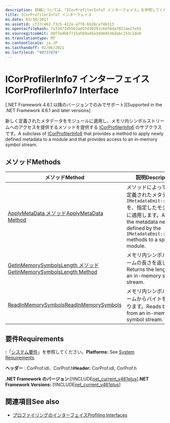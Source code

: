 ```yaml
---
description: 詳細については、「ICorProfilerInfo7 インターフェイス」を参照してください。
title: ICorProfilerInfo7 インターフェイス
ms.date: 03/30/2017
ms.assetid: cf37c462-73c5-412a-a7f8-bb26ca746313
ms.openlocfilehash: 7a33472d5562ad57d38291c64f8da7021ae2fe91
ms.sourcegitcommit: ddf7edb67715a5b9a45e3dd44536dabc153c1de0
ms.translationtype: MT
ms.contentlocale: ja-JP
ms.lasthandoff: 02/06/2021
ms.locfileid: "99737078"
---
```

# <a name="icorprofilerinfo7-interface"></a><span data-ttu-id="3a017-103">ICorProfilerInfo7 インターフェイス</span><span class="sxs-lookup"><span data-stu-id="3a017-103">ICorProfilerInfo7 Interface</span></span>

<span data-ttu-id="3a017-104">[.NET Framework 4.6.1 以降のバージョンでのみでサポート]</span><span class="sxs-lookup"><span data-stu-id="3a017-104">[Supported in the .NET Framework 4.6.1 and later versions]</span></span>  
  
 <span data-ttu-id="3a017-105">新しく定義されたメタデータをモジュールに適用し、メモリ内シンボルストリームへのアクセスを提供するメソッドを提供する [ICorProfilerInfo6](icorprofilerinfo6-interface.md) のサブクラスです。</span><span class="sxs-lookup"><span data-stu-id="3a017-105">A subclass of [ICorProfilerInfo6](icorprofilerinfo6-interface.md) that provides a method to apply newly defined metadata to a module and that provides access to an in-memory symbol stream.</span></span>  
  
## <a name="methods"></a><span data-ttu-id="3a017-106">メソッド</span><span class="sxs-lookup"><span data-stu-id="3a017-106">Methods</span></span>  
  
|<span data-ttu-id="3a017-107">メソッド</span><span class="sxs-lookup"><span data-stu-id="3a017-107">Method</span></span>|<span data-ttu-id="3a017-108">説明</span><span class="sxs-lookup"><span data-stu-id="3a017-108">Description</span></span>|  
|------------|-----------------|  
|[<span data-ttu-id="3a017-109">ApplyMetaData メソッド</span><span class="sxs-lookup"><span data-stu-id="3a017-109">ApplyMetaData Method</span></span>](icorprofilerinfo7-applymetadata-method.md)|<span data-ttu-id="3a017-110">メソッドによって新たに定義されたメタデータ `IMetadataEmit::Define*` を、指定したモジュールに適用します。</span><span class="sxs-lookup"><span data-stu-id="3a017-110">Applies the metadata newly defined by the `IMetadataEmit::Define*` methods to a specified module.</span></span>|  
|[<span data-ttu-id="3a017-111">GetInMemorySymbolsLength メソッド</span><span class="sxs-lookup"><span data-stu-id="3a017-111">GetInMemorySymbolsLength Method</span></span>](icorprofilerinfo7-getinmemorysymbolslength-method.md)|<span data-ttu-id="3a017-112">メモリ内シンボルストリームの長さを返します。</span><span class="sxs-lookup"><span data-stu-id="3a017-112">Returns the length of an in-memory symbol stream.</span></span>|  
|[<span data-ttu-id="3a017-113">ReadInMemorySymbols</span><span class="sxs-lookup"><span data-stu-id="3a017-113">ReadInMemorySymbols</span></span>](icorprofilerinfo7-readinmemorysymbols.md)|<span data-ttu-id="3a017-114">メモリ内シンボルストリームからバイトを読み取ります。</span><span class="sxs-lookup"><span data-stu-id="3a017-114">Reads bytes from an in-memory symbol stream.</span></span>|  
  
## <a name="requirements"></a><span data-ttu-id="3a017-115">要件</span><span class="sxs-lookup"><span data-stu-id="3a017-115">Requirements</span></span>  

 <span data-ttu-id="3a017-116">**:**「[システム要件](../../get-started/system-requirements.md)」を参照してください。</span><span class="sxs-lookup"><span data-stu-id="3a017-116">**Platforms:** See [System Requirements](../../get-started/system-requirements.md).</span></span>  
  
 <span data-ttu-id="3a017-117">**ヘッダー** : CorProf.idl、CorProf.h</span><span class="sxs-lookup"><span data-stu-id="3a017-117">**Header:** CorProf.idl, CorProf.h</span></span>  
  
 <span data-ttu-id="3a017-118">**.NET Framework のバージョン:**[!INCLUDE[net_current_v461plus](../../../../includes/net-current-v461plus-md.md)]</span><span class="sxs-lookup"><span data-stu-id="3a017-118">**.NET Framework Versions:** [!INCLUDE[net_current_v461plus](../../../../includes/net-current-v461plus-md.md)]</span></span>  
  
## <a name="see-also"></a><span data-ttu-id="3a017-119">関連項目</span><span class="sxs-lookup"><span data-stu-id="3a017-119">See also</span></span>

- [<span data-ttu-id="3a017-120">プロファイリングのインターフェイス</span><span class="sxs-lookup"><span data-stu-id="3a017-120">Profiling Interfaces</span></span>](profiling-interfaces.md)
